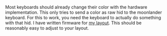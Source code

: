 Most keyboards should already change their color with the hardware implementation. This only tries to send a color as raw hid to the moonlander keyboard. For this to work, you need the keyboard to actually do something with that hid. I have written firmware for [my layout](https://github.com/airberlin1/qmk_moonlander). This should be reasonably easy to adjust to your layout. 
